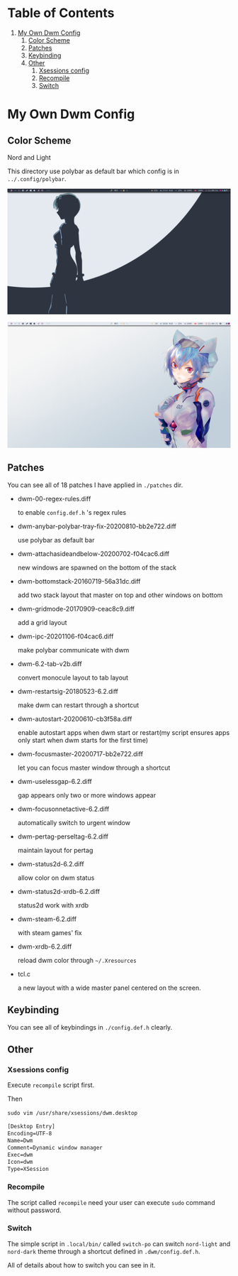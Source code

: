 
# Table of Contents

1.  [My Own Dwm Config](#org27716e3)
    1.  [Color Scheme](#org4976554)
    2.  [Patches](#org2026491)
    3.  [Keybinding](#orgdf423ab)
    4.  [Other](#org1958ae2)
        1.  [Xsessions config](#org1745859)
        2.  [Recompile](#org3f8fde8)
        3.  [Switch](#switch)


<a id="org27716e3"></a>

# My Own Dwm Config


<a id="org4976554"></a>

## Color Scheme

Nord and Light

This directory use polybar as default bar which config is in `../.config/polybar`.

![Nord Dark](../Pictures/shot/dark-dwmpo.png)

![Nord Light](../Pictures/shot/light-dwmpo.png)


<a id="org2026491"></a>

## Patches

You can see all of 18 patches I have applied in `./patches` dir.

-   dwm-00-regex-rules.diff
    
    to enable `config.def.h` 's regex rules

-   dwm-anybar-polybar-tray-fix-20200810-bb2e722.diff

    use polybar as default bar

-   dwm-attachasideandbelow-20200702-f04cac6.diff

    new windows are spawned on the bottom of the stack

-   dwm-bottomstack-20160719-56a31dc.diff

    add two stack layout that master on top and other windows on bottom

-   dwm-gridmode-20170909-ceac8c9.diff
    
    add a grid layout

-   dwm-ipc-20201106-f04cac6.diff

    make polybar communicate with dwm

-   dwm-6.2-tab-v2b.diff
    
    convert monocule layout to tab layout

-   dwm-restartsig-20180523-6.2.diff
    
    make dwm can restart through a shortcut

-   dwm-autostart-20200610-cb3f58a.diff
    
    enable autostart apps when dwm start or restart(my script ensures apps only start when dwm starts for the first time)

-   dwm-focusmaster-20200717-bb2e722.diff
    
    let you can focus master window through a shortcut

-   dwm-uselessgap-6.2.diff
    
    gap appears only two or more windows appear

-   dwm-focusonnetactive-6.2.diff

    automatically switch to urgent window

-   dwm-pertag-perseltag-6.2.diff 

    maintain layout for pertag

-   dwm-status2d-6.2.diff

    allow color on dwm status

-   dwm-status2d-xrdb-6.2.diff

    status2d work with xrdb

-   dwm-steam-6.2.diff

    with steam games' fix

-   dwm-xrdb-6.2.diff

    reload dwm color through `~/.Xresources`

-   tcl.c

    a new layout with a wide master panel centered on the screen.

<a id="orgdf423ab"></a>

## Keybinding

You can see all of keybindings in `./config.def.h` clearly.

<a id="org1958ae2"></a>

## Other


<a id="org1745859"></a>

### Xsessions config

Execute `recompile` script first.

Then

`sudo vim /usr/share/xsessions/dwm.desktop`

```shell
[Desktop Entry]
Encoding=UTF-8
Name=Dwm
Comment=Dynamic window manager
Exec=dwm
Icon=dwm
Type=XSession
```

<a id="org3f8fde8"></a>

### Recompile

The script called `recompile` need your user can execute `sudo` command without password.

<a id="switch"></a>

### Switch

The simple script in `.local/bin/` called `switch-po` can switch `nord-light` and `nord-dark` theme through a shortcut defined in `.dwm/config.def.h`.

All of details about how to switch you can see in it.
